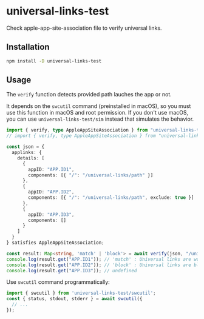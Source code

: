 # universal-links-test

Check apple-app-site-association file to verify universal links.

## Installation

```sh
npm install -D universal-links-test
```

## Usage

The `verify` function detects provided path lauches the app or not.

It depends on the `swcutil` command (preinstalled in macOS), so you must use this function in macOS and root permission.
If you don't use macOS, you can use `universal-links-test/sim` instead that simulates the behavior.

```typescript
import { verify, type AppleAppSiteAssociation } from "universal-links-test";
// import { verify, type AppleAppSiteAssociation } from "universal-links-test/sim";

const json = {
  applinks: {
    details: [
      {
        appID: "APP.ID1",
        components: [{ "/": "/universal-links/path" }]
      },
      {
        appID: "APP.ID2",
        components: [{ "/": "/universal-links/path", exclude: true }]
      },
      {
        appID: "APP.ID3",
        components: []
      }
    ]
  }
} satisfies AppleAppSiteAssociation;

const result: Map<string, 'match' | 'block'> = await verify(json, "/universal-links/path?query#hash");
console.log(result.get("APP.ID1")); // 'match' : Universal links are working
console.log(result.get("APP.ID2")); // 'block' : Universal links are blocked
console.log(result.get("APP.ID3")); // undefined
```

Use `swcutil` command programmatically:

```typescript
import { swcutil } from 'universal-links-test/swcutil';
const { status, stdout, stderr } = await swcutil({
  // ...
});
```
